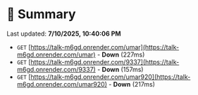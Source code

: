 # 📖 Summary
Last updated: **7/10/2025, 10:40:06 PM**

- `GET` [https://talk-m6gd.onrender.com/umar](https://talk-m6gd.onrender.com/umar) - **Down** (227ms)
- `GET` [https://talk-m6gd.onrender.com/9337](https://talk-m6gd.onrender.com/9337) - **Down** (157ms)
- `GET` [https://talk-m6gd.onrender.com/umar920](https://talk-m6gd.onrender.com/umar920) - **Down** (217ms)

